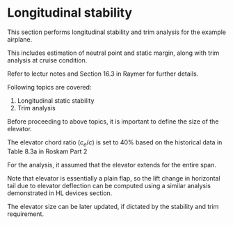 # Longitudinal stability

This section performs longitudinal stability and trim analysis for the example airplane.

This includes estimation of neutral point and static margin, along with trim analysis at cruise condition.

Refer to lectur notes and Section 16.3 in Raymer for further details.

Following topics are covered:

1. Longitudinal static stability
2. Trim analysis

Before proceeding to above topics, it is important to define the size of the elevator.

The elevator chord ratio ($c_e/c$) is set to 40% based on the historical data in Table 8.3a in Roskam Part 2

For the analysis, it assumed that the elevator extends for the entire span.

Note that elevator is essentially a plain flap, so the lift change in horizontal tail due to elevator deflection can be computed using a similar analysis demonstrated in HL devices section.

The elevator size can be later updated, if dictated by the stability and trim requirement.
